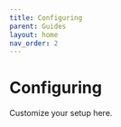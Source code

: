 ```yaml
---
title: Configuring
parent: Guides
layout: home
nav_order: 2
---
```


# Configuring

Customize your setup here.
